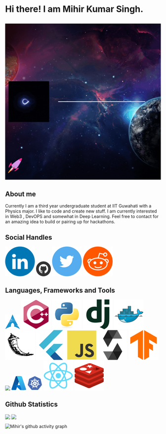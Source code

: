 # Hi there! I am Mihir Kumar Singh.
![](/assets/profile.gif)
-------------------------------------
## About me
Currently I am a third year undergraduate student at IIT Guwahati with a Physics major. I like to code and create new stuff. I am currently interested in Web3 , DevOPS and somewhat in Deep Learning. Feel free to contact for an amazing idea to build or pairing up for hackathons.

## Social Handles
[![](/assets/LinkedIN.svg)](https://www.linkedin.com/in/mahakaal17/) 
[![](/assets/Github.png)](https://github.com/mihir1739)
[![](/assets/Twitter.svg)](https://twitter.com/Mahakaal17_)
[![](/assets/Reddit.svg)](https://www.reddit.com/user/Schrodinger_Alt)

## Languages, Frameworks and Tools
![](/assets/Archlinux.png)
![](/assets/cplusplus-original.svg)
![](/assets/python-original.svg)
![](/assets/django-plain.svg)
![](/assets/docker-original.svg)
![](/assets/flask-original.svg)
![](/assets/flutter-original.svg)
![](/assets/javascript-original.svg)
![](/assets/solidity-original.svg)
![](/assets/tensorflow-original.svg)
![](/assets/mysql-original.svgas)
![](/assets/azure-original.png)
![](/assets/kubernetes-plain.png)
![](/assets/react-original.svg)
![](/assets/redis-original.svg)

## Github Statistics
  <img align="center" src="https://github-readme-stats-eight-theta.vercel.app/api?username=mihir1739&show_icons=true&theme=tokyonight" />
  <img align="center" src="https://github-readme-stats-eight-theta.vercel.app/api/top-langs/?username=mihir1739&layout=compact&langs_count=8&theme=tokyonight" />

![Mihir's github activity graph](https://github-readme-activity-graph.vercel.app/graph?username=mihir1739&theme=github)

